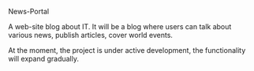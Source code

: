 News-Portal 

A web-site blog about IT. It will be a blog where users can talk about various news, publish 
articles, cover world events.

At the moment, the project is under active development, the functionality will expand gradually.